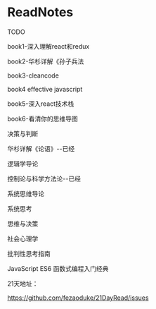 # ReadNotes
TODO

book1-深入理解react和redux

book2-华杉详解《孙子兵法

book3-cleancode

book4 effective javascript

book5-深入react技术栈

book6-看清你的思维导图

决策与判断



华杉详解《论语》--已经

逻辑学导论

控制论与科学方法论--已经

系统思维导论

系统思考

思维与决策

社会心理学

批判性思考指南

JavaScript ES6 函数式编程入门经典

21天地址：

https://github.com/fezaoduke/21DayRead/issues

